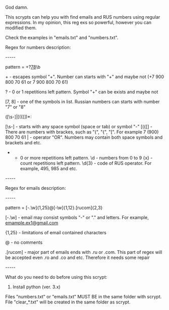 God damn.

This scrypts can help you with find emails and RUS numbers using regular expressions.
In my opinion, this reg exs so powerful, however you can modified them.

Check the examples in "emails.txt" and "numbers.txt".

Regex for numbers description:

*-----*

pattern = \+?[78](([\s-]|[({[])*\d{3}([\s-]|[)\]}])*\d{3}[\s-]*\d{2}[\s-]*\d{2})\b

\+ - escapes symbol "+". Number can starts with "+" and maybe not (+7 900 800 70 61 or 7 900 800 70 61)

? - 0 or 1 repetitions left pattern. Symbol "+" can be exists and maybe not

[7, 8] - one of the symbols in list. Russian numbers can starts with number "7" or "8"

([\s-]|[({[])*:

[\s-] - starts with any space symbol (space or tab) or symbol "-"
[({[] - There are numbers with brackes, such as "(", "{", "[". For example 7 (900) 800 70 61
| - operator "OR". Numbers may contain both space symbols and brackets and etc.
* - 0 or more repetitions left pattern.
\d - numbers from 0 to 9
{x} - count repetitions left pattern. \d{3} - code of RUS operator. For example, 495, 985 and etc.

*-----*


Regex for emails description:

*-----*

pattern = [-.\w]{1,25}@[-\w]{1,12}.[rucom]{2,3}

[-.\w] - email may consist symbols "-" or "." and letters. For example, emample.ex1@gmail.com

{1,25} - limitations of email contained characters

@ - no comments

.[rucom] - major part of emails ends with .ru or .com. This part of regex will be accepted even .ro and .co and etc. Therefore it needs some repair


*-----*

What do you need to do before using this scrypt:

1) Install python (ver. 3.x)


Files "numbers.txt" or "emails.txt" MUST BE in the same folder with scrypt.
File "clear_*.txt" will be created in the same folder as scrypt.
